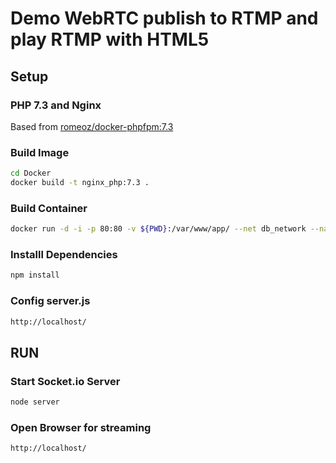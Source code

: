 # Demo WebRTC publish to RTMP and play RTMP with HTML5

## Setup
### PHP 7.3 and Nginx
Based from [romeoz/docker-phpfpm:7.3](https://github.com/romeOz/docker-nginx-php/tree/master/7.3)

### Build Image

```bash
cd Docker
docker build -t nginx_php:7.3 .
```

### Build Container

```bash
docker run -d -i -p 80:80 -v ${PWD}:/var/www/app/ --net db_network --name webrtc_demo nginx_php:7.3
```

### Installl Dependencies

```bash
npm install
```

### Config server.js
```bash
http://localhost/
```

## RUN

### Start Socket.io Server
```bash
node server
```


### Open Browser for streaming
```bash
http://localhost/
```
